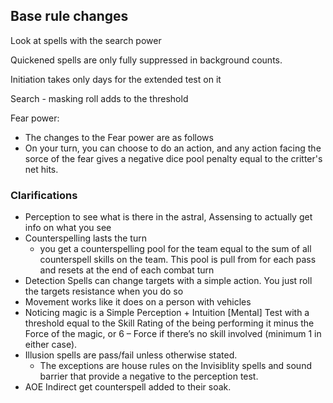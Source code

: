## Base rule changes

Look at spells with the search power

Quickened spells are only fully suppressed in background counts. 

Initiation takes only days for the extended test on it

Search - masking roll adds to the threshold

Fear power:
- The changes to the Fear power are as follows
- On your turn, you can choose to do an action, and any action facing the sorce of the fear gives a negative dice pool penalty equal to the critter's net hits.


### Clarifications

- Perception to see what is there in the astral, Assensing to actually get info on what you see
- Counterspelling lasts the turn
	- you get a counterspelling pool for the team equal to the sum of all counterspell skills on the team. This pool is pull from for each pass and resets at the end of each combat turn
- Detection Spells can change targets with a simple action. You just roll the targets resistance when you do so
- Movement works like it does on a person with vehicles
- Noticing magic is a Simple Perception + Intuition [Mental] Test with a threshold equal to the Skill Rating of the being performing it minus the Force of the magic, or 6 – Force if there’s no skill involved (minimum 1 in either case).
- Illusion spells are pass/fail unless otherwise stated.
	- The exceptions are house rules on the Invisiblity spells and sound barrier that provide a negative to the perception test.
- AOE Indirect get counterspell added to their soak.